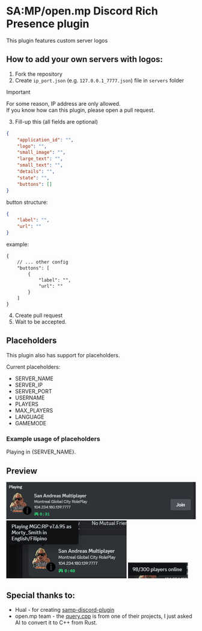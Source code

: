 # SA:MP/open.mp Discord Rich Presence plugin

This plugin features custom server logos

## How to add your own servers with logos:
1. Fork the repository
2. Create `ip_port.json` (e.g. `127.0.0.1_7777.json`) file in `servers` folder
> [!IMPORTANT]
> For some reason, IP address are only allowed.   
> If you know how can this plugin, please open a pull request.
3. Fill-up this (all fields are optional)
```json
{
    "application_id": "",
    "logo": "",
    "small_image": "",
    "large_text": "",
    "small_text": "",
    "details": "",
    "state": "",
    "buttons": []
}
```

button structure:
```json
{
    "label": "",
    "url": ""
}
```

example:
```jsonc
{
    // ... other config
    "buttons": [
        {
            "label": "",
            "url": ""
        }
    ]
}
```
4. Create pull request
5. Wait to be accepted.

## Placeholders

This plugin also has support for placeholders.

Current placeholders:

- SERVER_NAME
- SERVER_IP
- SERVER_PORT
- USERNAME
- PLAYERS
- MAX_PLAYERS
- LANGUAGE
- GAMEMODE

### Example usage of placeholders

Playing in {SERVER_NAME}.

## Preview
![Screenshot](./assets//preview-1.png)
![Screenshot](./assets//preview-2.png)
![Screenshot](./assets//preview-3.png)

## Special thanks to:
- Hual - for creating [samp-discord-plugin](https://github.com/Hual/samp-discord-plugin)
- open.mp team - the [query.cpp](./src/query.cpp) is from one of their projects, I just asked AI to convert it to C++ from Rust.
